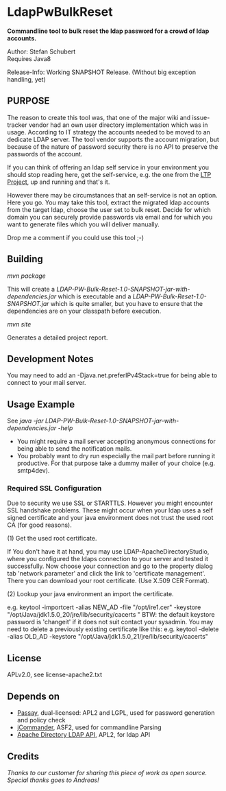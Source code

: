 # LdapPwBulkReset

**Commandline tool to bulk reset the ldap password for a crowd of ldap accounts.**

Author: Stefan Schubert  
Requires Java8

Release-Info: Working SNAPSHOT Release. (Without big exception handling, yet) 

## PURPOSE

The reason to create this tool was, that one of the major wiki and issue-tracker vendor had an
own user directory implementation which was in usage. According to IT strategy the accounts
needed to be moved to an dedicate LDAP server. The tool vendor supports the account migration, but
because of the nature of password security there is no API to preserve the passwords of the account.
 
If you can think of offering an ldap self service in your environment you should stop reading here,
get the self-service, e.g. the one from the [LTP Project](http://ltb-project.org/wiki/documentation/self-service-password),
up and running and that's it.
 
However there may be circumstances that an self-service is not an option. Here you go.
You may take this tool, extract the migrated ldap accounts from the target ldap, choose
the user set to bulk reset. Decide for which domain you can securely provide passwords 
via email and for which you want to generate files which you will deliver manually.

Drop me a comment if you could use this tool ;-)

## Building

*mvn package*

This will create a *LDAP-PW-Bulk-Reset-1.0-SNAPSHOT-jar-with-dependencies.jar* which is executable and a
*LDAP-PW-Bulk-Reset-1.0-SNAPSHOT.jar* which is quite smaller, but you have to ensure that the dependencies
are on your classpath before execution.

*mvn site*

Generates a detailed project report.

## Development Notes

You may need to add an -Djava.net.preferIPv4Stack=true for being able to connect to your mail server.

## Usage Example

See *java -jar LDAP-PW-Bulk-Reset-1.0-SNAPSHOT-jar-with-dependencies.jar -help* 

* You might require a mail server accepting anonymous connections for being able to send the notification mails. 
* You probably want to dry run especially the mail part before running it productive. For that purpose take a dummy mailer of your choice (e.g. smtp4dev).

### Required SSL Configuration

Due to security we use SSL or STARTTLS. However you might encounter SSL handshake problems.
These might occur when your ldap uses a self signed certificate and your java environment does not trust
the used root CA (for good reasons).

 (1) Get the used root certificate.

 If You don't have it at hand, you may use LDAP-ApacheDirectoryStudio, where you configured
the ldaps connection to your server and tested it successfully. Now choose your connection and go to
 the property dialog tab 'network parameter' and click the link to 'certificate management'. There you can
 download your root certificate. (Use X.509 CER Format).

(2) Lookup your java environment an import the certificate.

e.g. keytool -importcert -alias NEW_AD  -file "/opt/ire1.cer" -keystore "/opt/Java/jdk1.5.0_20/jre/lib/security/cacerts "
BTW: the default keystore password is 'changeit' if it does not suit contact your sysadmin.
You may need to delete a previously existing certificate like this:
e.g. keytool -delete -alias OLD_AD -keystore "/opt/Java/jdk1.5.0_21/jre/lib/security/cacerts"

## License 
APLv2.0, see license-apache2.txt

## Depends on 

* [Passay](https://github.com/vt-middleware/passay), dual-licensed: APL2 and LGPL, used for password generation and policy check  
* [jCommander](https://github.com/cbeust/jcommander), ASF2, used for commandline Parsing 
* [Apache Directory LDAP API](https://directory.apache.org/api/), APL2, for ldap API  

## Credits

*Thanks to our customer for sharing this piece of work as open source. Special thanks goes to Andreas!*
